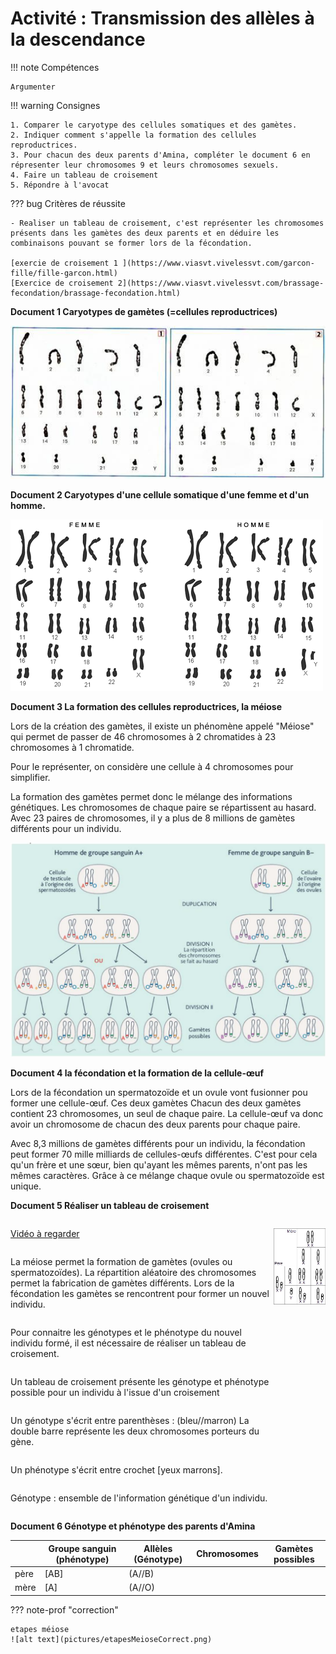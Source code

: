 # Activité : Transmission des allèles à la descendance

!!! note Compétences

    Argumenter 

!!! warning Consignes

    1. Comparer le caryotype des cellules somatiques et des gamètes. 
    2. Indiquer comment s'appelle la formation des cellules reproductrices.
    3. Pour chacun des deux parents d'Amina, compléter le document 6 en répresenter leur chromosomes 9 et leurs chromosomes sexuels.
    4. Faire un tableau de croisement
    5. Répondre à l'avocat
    
??? bug Critères de réussite
    
    - Realiser un tableau de croisement, c'est représenter les chromosomes présents dans les gamètes des deux parents et en déduire les combinaisons pouvant se former lors de la fécondation.

    [exercie de croisement 1 ](https://www.viasvt.vivelessvt.com/garcon-fille/fille-garcon.html)
    [Exercice de croisement 2](https://www.viasvt.vivelessvt.com/brassage-fecondation/brassage-fecondation.html)



**Document 1 Caryotypes de gamètes (=cellules reproductrices)**

![](pictures/caryotypesGametes.png)

**Document 2 Caryotypes d'une cellule somatique d'une femme et d'un homme.**

![](pictures/caryotypesCellulesHumaines.png)

**Document 3 La formation des cellules reproductrices, la méiose**

Lors de la création des gamètes, il existe un phénomène appelé "Méiose" qui permet de passer de 46 chromosomes à 2 chromatides à 23 chromosomes à 1 chromatide.

Pour le représenter, on considère une cellule à 4 chromosomes pour simplifier.

La formation des gamètes permet donc le mélange des informations génétiques. Les chromosomes de chaque paire se répartissent au hasard. Avec 23 paires de chromosomes, il y a plus de 8 millions de gamètes différents pour un individu.

![](pictures/schrepartAlleles.png)

**Document 4 la fécondation et la formation de la cellule-œuf**

Lors de la fécondation un spermatozoïde et un ovule vont fusionner pou former une cellule-œuf. Ces deux gamètes
Chacun des deux gamètes contient 23 chromosomes, un seul de chaque paire. La cellule-œuf va donc avoir un chromosome de chacun des deux parents pour chaque paire.

Avec 8,3 millions de gamètes différents pour un individu, la fécondation peut former 70 mille milliards de cellules-œufs différentes. C'est pour cela qu'un frère et une sœur, bien qu'ayant les mêmes parents, n'ont pas les mêmes caractères. Grâce à ce mélange chaque ovule ou spermatozoïde est unique. 

**Document 5 Réaliser un tableau de croisement**

<div markdown style="display:flex; flex-direction:row;">
<div markdown style="display:flex; flex-direction:column;">

[Vidéo à regarder](https://www.youtube.com/watch?app=desktop&v=J1hJQd-MD1k&t=1s)

La méiose permet la formation de gamètes (ovules ou spermatozoïdes). La répartition aléatoire des chromosomes permet la fabrication de gamètes différents. Lors de la fécondation les gamètes se rencontrent pour former un nouvel individu.

Pour connaitre les génotypes et le phénotype du nouvel individu formé, il est nécessaire de réaliser un tableau de croisement.

Un tableau de croisement présente les génotype et phénotype possible pour un individu à l'issue d'un croisement

Un génotype s'écrit entre parenthèses : (bleu//marron) La double barre représente les deux chromosomes porteurs du gène.

Un phénotype s'écrit entre crochet [yeux marrons].

Génotype : ensemble de l'information génétique d'un individu.
</div>
<div markdown style="display:flex; flex-direction:column;">


![Exemple de tableau de croissement](pictures/tabCroiss.png)
</div>
</div>

**Document 6 Génotype et phénotype des parents d'Amina**

| | Groupe sanguin (phénotype) | Allèles (Génotype) | Chromosomes | Gamètes possibles | 
|-|--|--|---|--|
|père| [AB] | (A//B) | |    |
|mère| [A] | (A//O) | |    |



??? note-prof "correction"

    etapes méiose
    ![alt text](pictures/etapesMeioseCorrect.png)